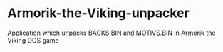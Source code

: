 # Armorik-the-Viking-unpacker
Application which unpacks BACKS.BIN and MOTIVS.BIN in Armorik the Viking DOS game
